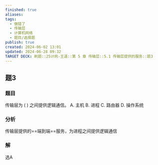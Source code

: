 ```yaml
---
finished: true
aliases: 
tags:
  - 做错了
  - 传输层
  - 计算机网络
  - 题目/选择题
publish: true
created: 2024-06-02 13:01
updated: 2024-06-28 09:32
TARGET DECK: 刷题::25计网-王道::第 5 章 传输层::5.1 传输层提供的服务::题3
---
```


## 题3
### 题目
传输层为 ( ) 之间提供逻辑通信。
A. 主机 B. 进程 C. 路由器 D. 操作系统
### 分析
传输层提供的==端到端==服务，为进程之间提供逻辑通信
### 解
选A
<!--ID: 1719569713181-->



